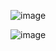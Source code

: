 ![image](https://github.com/chayansharma7/LowLevelDesign_Problems/assets/61390152/08a55461-858b-4795-a865-65455a016daa)

![image](https://github.com/chayan7489/LowLevelDesign_Problems/assets/61390152/d616f473-7f81-4c01-b00d-fe6c5104c9ce)

